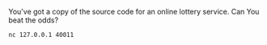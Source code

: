 You've got a copy of the source code for an online lottery service.
Can You beat the odds?

```nc 127.0.0.1 40011```

